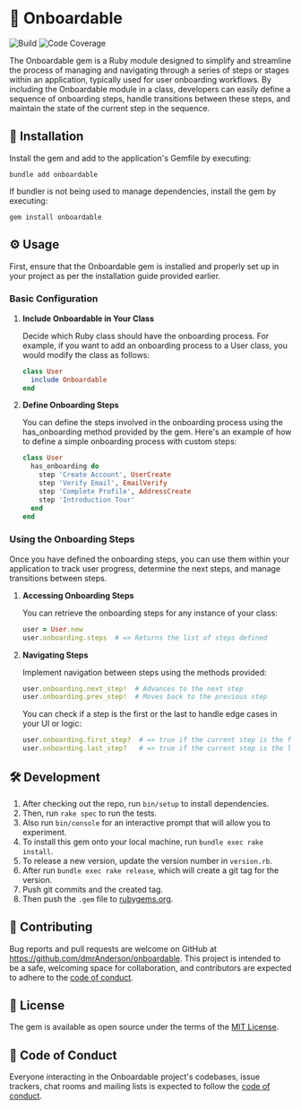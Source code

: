 # 🚀 Onboardable

![Build](https://img.shields.io/github/actions/workflow/status/dmrAnderson/onboardable/ci.yml)
![Code Coverage](https://img.shields.io/coverallsCoverage/github/dmrAnderson/onboardable)

The Onboardable gem is a Ruby module designed to simplify and streamline the
process of managing and navigating through a series of steps or stages within
an application, typically used for user onboarding workflows. By including
the Onboardable module in a class, developers can easily define a sequence
of onboarding steps, handle transitions between these steps, and maintain
the state of the current step in the sequence.

## 🔌 Installation

Install the gem and add to the application's Gemfile by executing:

```shell
bundle add onboardable
```

If bundler is not being used to manage dependencies, install the gem by executing:

```shell
gem install onboardable
```

## ⚙️ Usage

First, ensure that the Onboardable gem is installed and properly set up in your
project as per the installation guide provided earlier.

### Basic Configuration

1. **Include Onboardable in Your Class**

   Decide which Ruby class should have the onboarding process.
   For example, if you want to add an onboarding process to a User
   class, you would modify the class as follows:

   ```ruby
   class User
     include Onboardable
   end
   ```

1. **Define Onboarding Steps**

   You can define the steps involved in the onboarding process using
   the has_onboarding method provided by the gem. Here's an example of
   how to define a simple onboarding process with custom steps:

   ```ruby
   class User
     has_onboarding do
       step 'Create Account', UserCreate
       step 'Verify Email', EmailVerify
       step 'Complete Profile', AddressCreate
       step 'Introduction Tour'
     end
   end
   ```

### Using the Onboarding Steps

Once you have defined the onboarding steps, you can use them within your
application to track user progress, determine the next steps, and manage
transitions between steps.

1. **Accessing Onboarding Steps**

   You can retrieve the onboarding steps for any instance of your class:

   ```ruby
   user = User.new
   user.onboarding.steps  # => Returns the list of steps defined
   ```

1. **Navigating Steps**

   Implement navigation between steps using the methods provided:

   ```ruby
   user.onboarding.next_step!  # Advances to the next step
   user.onboarding.prev_step!  # Moves back to the previous step
   ```

   You can check if a step is the first or the last to handle edge
   cases in your UI or logic:

   ```ruby
   user.onboarding.first_step?  # => true if the current step is the first
   user.onboarding.last_step?   # => true if the current step is the last
   ```

## 🛠 Development

1. After checking out the repo, run `bin/setup` to install dependencies.
1. Then, run `rake spec` to run the tests.
1. Also run `bin/console` for an interactive prompt that will allow you to experiment.
1. To install this gem onto your local machine, run `bundle exec rake install`.
1. To release a new version, update the version number in `version.rb`.
1. After run `bundle exec rake release`, which will create a git tag for the version.
1. Push git commits and the created tag.
1. Then push the `.gem` file to [rubygems.org](https://rubygems.org).

## 🤝 Contributing

Bug reports and pull requests are welcome on GitHub at <https://github.com/dmrAnderson/onboardable>.
This project is intended to be a safe, welcoming space for collaboration,
and contributors are expected to adhere to the [code of conduct](https://github.com/dmrAnderson/onboardable/blob/main/CODE_OF_CONDUCT.md).

## 📃 License

The gem is available as open source under the terms of the [MIT License](https://opensource.org/licenses/MIT).

## 📜 Code of Conduct

Everyone interacting in the Onboardable project's codebases, issue trackers,
chat rooms and mailing lists is expected to follow the [code of conduct](https://github.com/dmrAnderson/onboardable/blob/main/CODE_OF_CONDUCT.md).

